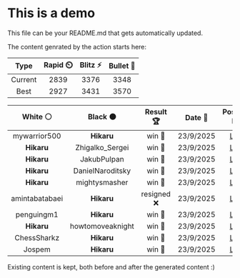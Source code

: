 # This is a demo

This file can be your README.md that gets automatically updated.

The content genrated by the action starts here:

<!--START_SECTION:chessStats-->
<!-- Automatically generated with https://github.com/Balastrong/chess-stats-action -->

| Type | Rapid ⏲️ | Blitz ⚡ | Bullet 🔫 |
|:---:|:---:|:---:|:---:|
| Current | 2839 | 3376 | 3348 |
| Best | 2927 | 3431 | 3570 |

| White ⚪ | Black ⚫ | Result 🏆 | Date 📅 | Position 🗺️ | Type 🕕 |
|:---:|:---:|:---:|:---:|:---:|:---:|
| mywarrior500 | **Hikaru** | win 🥇 | 23/9/2025 | <a href="http://www.ee.unb.ca/cgi-bin/tervo/fen.pl?select=1r4k1/2q1pp1p/3p1bpB/2p5/2n1P3/7P/1PP3P1/4R1K1 w - - 0 30">Link</a> | Blitz |
| **Hikaru** | Zhigalko_Sergei | win 🥇 | 23/9/2025 | <a href="http://www.ee.unb.ca/cgi-bin/tervo/fen.pl?select=8/8/6N1/7K/7P/6k1/8/8 b - - 0 65">Link</a> | Blitz |
| **Hikaru** | JakubPulpan | win 🥇 | 23/9/2025 | <a href="http://www.ee.unb.ca/cgi-bin/tervo/fen.pl?select=4r3/1R3p2/3Rbk2/5p1B/7P/4P3/r4PP1/6K1 b - - 0 32">Link</a> | Blitz |
| **Hikaru** | DanielNaroditsky | win 🥇 | 23/9/2025 | <a href="http://www.ee.unb.ca/cgi-bin/tervo/fen.pl?select=3r1rk1/p1R1R1b1/1p4p1/3q3p/1P5P/P4NQ1/5PP1/6K1 b - - 3 29">Link</a> | Blitz |
| **Hikaru** | mightysmasher | win 🥇 | 23/9/2025 | <a href="http://www.ee.unb.ca/cgi-bin/tervo/fen.pl?select=r1b4q/1p5p/3npR1k/3pN2N/p1pP2PQ/PnP1b3/1P4BK/8 b - - 7 33">Link</a> | Blitz |
| amintabatabaei | **Hikaru** | resigned ❌ | 23/9/2025 | <a href="http://www.ee.unb.ca/cgi-bin/tervo/fen.pl?select=6k1/2R5/6K1/2p5/4n3/8/5P2/8 b - - 0 53">Link</a> | Blitz |
| penguingm1 | **Hikaru** | win 🥇 | 23/9/2025 | <a href="http://www.ee.unb.ca/cgi-bin/tervo/fen.pl?select=5rk1/pb4p1/4q3/2p4p/2P5/1P3PQ1/P7/4K1R1 w - - 0 43">Link</a> | Blitz |
| **Hikaru** | howtomoveaknight | win 🥇 | 23/9/2025 | <a href="http://www.ee.unb.ca/cgi-bin/tervo/fen.pl?select=r4r2/3bqpk1/3p1np1/2pPn1QN/1p2P3/2N2P2/1P2B1PP/R4RK1 b - - 1 21">Link</a> | Blitz |
| ChessSharkz | **Hikaru** | win 🥇 | 23/9/2025 | <a href="http://www.ee.unb.ca/cgi-bin/tervo/fen.pl?select=8/6k1/5pp1/2p3b1/4P2p/1B1N1R1P/1P2bP1K/r7 w - - 2 38">Link</a> | Blitz |
| Jospem | **Hikaru** | win 🥇 | 23/9/2025 | <a href="http://www.ee.unb.ca/cgi-bin/tervo/fen.pl?select=r5k1/6pp/8/5p2/1rp1p3/2RbPPP1/1P3KBP/3R4 w - - 0 27">Link</a> | Blitz |

<!--END_SECTION:chessStats-->

Existing content is kept, both before and after the generated content :)
